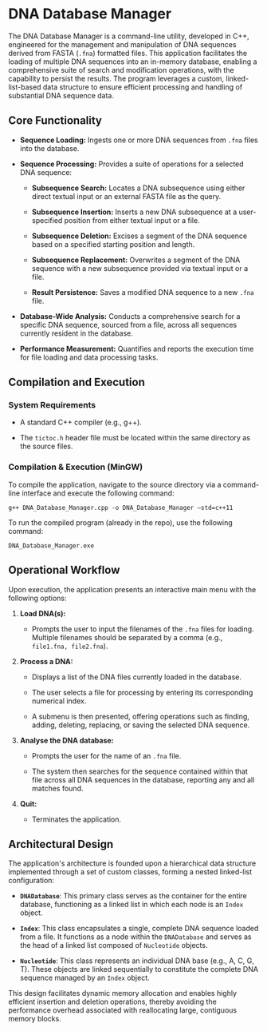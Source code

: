 # DNA Database Manager

The DNA Database Manager is a command-line utility, developed in C++, engineered for the management and manipulation of DNA sequences derived from FASTA (`.fna`) formatted files. This application facilitates the loading of multiple DNA sequences into an in-memory database, enabling a comprehensive suite of search and modification operations, with the capability to persist the results. The program leverages a custom, linked-list-based data structure to ensure efficient processing and handling of substantial DNA sequence data.

## Core Functionality

* **Sequence Loading:** Ingests one or more DNA sequences from `.fna` files into the database.

* **Sequence Processing:** Provides a suite of operations for a selected DNA sequence:

  * **Subsequence Search:** Locates a DNA subsequence using either direct textual input or an external FASTA file as the query.

  * **Subsequence Insertion:** Inserts a new DNA subsequence at a user-specified position from either textual input or a file.

  * **Subsequence Deletion:** Excises a segment of the DNA sequence based on a specified starting position and length.

  * **Subsequence Replacement:** Overwrites a segment of the DNA sequence with a new subsequence provided via textual input or a file.

  * **Result Persistence:** Saves a modified DNA sequence to a new `.fna` file.

* **Database-Wide Analysis:** Conducts a comprehensive search for a specific DNA sequence, sourced from a file, across all sequences currently resident in the database.

* **Performance Measurement:** Quantifies and reports the execution time for file loading and data processing tasks.

## Compilation and Execution

### System Requirements

* A standard C++ compiler (e.g., g++).

* The `tictoc.h` header file must be located within the same directory as the source files.

### Compilation & Execution (MinGW)

To compile the application, navigate to the source directory via a command-line interface and execute the following command:
```
g++ DNA_Database_Manager.cpp -o DNA_Database_Manager –std=c++11 
```
To run the compiled program (already in the repo), use the following command:
```
DNA_Database_Manager.exe
```
## Operational Workflow

Upon execution, the application presents an interactive main menu with the following options:

1. **Load DNA(s):**

   * Prompts the user to input the filenames of the `.fna` files for loading. Multiple filenames should be separated by a comma (e.g., `file1.fna, file2.fna`).

2. **Process a DNA:**

   * Displays a list of the DNA files currently loaded in the database.

   * The user selects a file for processing by entering its corresponding numerical index.

   * A submenu is then presented, offering operations such as finding, adding, deleting, replacing, or saving the selected DNA sequence.

3. **Analyse the DNA database:**

   * Prompts the user for the name of an `.fna` file.

   * The system then searches for the sequence contained within that file across all DNA sequences in the database, reporting any and all matches found.

4. **Quit:**

   * Terminates the application.

## Architectural Design

The application's architecture is founded upon a hierarchical data structure implemented through a set of custom classes, forming a nested linked-list configuration:

* **`DNADatabase`**: This primary class serves as the container for the entire database, functioning as a linked list in which each node is an `Index` object.

* **`Index`**: This class encapsulates a single, complete DNA sequence loaded from a file. It functions as a node within the `DNADatabase` and serves as the head of a linked list composed of `Nucleotide` objects.

* **`Nucleotide`**: This class represents an individual DNA base (e.g., A, C, G, T). These objects are linked sequentially to constitute the complete DNA sequence managed by an `Index` object.

This design facilitates dynamic memory allocation and enables highly efficient insertion and deletion operations, thereby avoiding the performance overhead associated with reallocating large, contiguous memory blocks.
